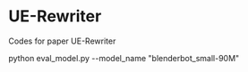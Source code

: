 # UE-Rewriter

Codes for paper UE-Rewriter


python eval_model.py --model_name "blenderbot_small-90M"
